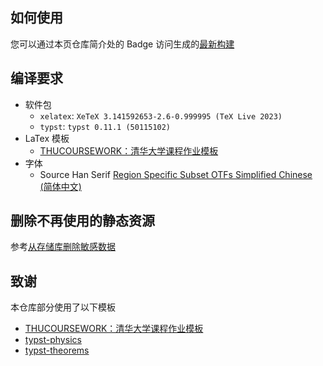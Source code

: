 ## 如何使用

您可以通过本页仓库简介处的 Badge 访问生成的[最新构建](https://git.tsinghua.edu.cn/yangzheh22/note-tex/-/jobs/artifacts/master/browse/build?job=note-tex)

## 编译要求

- 软件包
  - `xelatex`: `XeTeX 3.141592653-2.6-0.999995 (TeX Live 2023)`
  - `typst`: `typst 0.11.1 (50115102)`
- LaTex 模板
  - [THUCOURSEWORK：清华大学课程作业模板](https://github.com/zhaofeng-shu33/THU-coursework-template)
- 字体
  - Source Han Serif [Region Specific Subset OTFs Simplified Chinese (简体中文)](https://github.com/adobe-fonts/source-han-serif/releases/tag/2.002R)

## 删除不再使用的静态资源

参考[从存储库删除敏感数据](https://docs.github.com/en/authentication/keeping-your-account-and-data-secure/removing-sensitive-data-from-a-repository)

## 致谢

本仓库部分使用了以下模板

- [THUCOURSEWORK：清华大学课程作业模板](https://github.com/zhaofeng-shu33/THU-coursework-template)
- [typst-physics](https://github.com/Leedehai/typst-physics)
- [typst-theorems](https://github.com/sahasatvik/typst-theorems)
